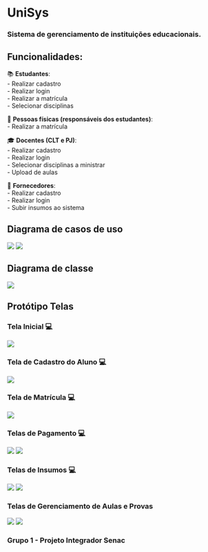 # UniSys

### Sistema de gerenciamento de instituições educacionais.

## **Funcionalidades**:

:books:	**Estudantes**:
<br>- Realizar cadastro
<br>- Realizar login
<br>- Realizar a matrícula
<br>- Selecionar disciplinas


:adult:	**Pessoas físicas (responsáveis dos estudantes)**: 
<br>- Realizar a matrícula 


:mortar_board: **Docentes (CLT e PJ)**:
<br>- Realizar cadastro
<br>- Realizar login
<br>- Selecionar disciplinas a ministrar
<br>- Upload de aulas

:briefcase:	**Fornecedores**:
<br>- Realizar cadastro
<br>- Realizar login
<br>- Subir insumos ao sistema



## **Diagrama de casos de uso**
<img src="/imagens/diagramaDeCasoDeUsoI.jpeg">
<img src="/imagens/diagramaDeCasoDeUsoII.jpeg">


## **Diagrama de classe**
<img src="/imagens/diagramaDeClasse.jpeg">


## **Protótipo Telas**

### **Tela Inicial** :computer:	

<img src="/imagens/telaInicial.png">


### **Tela de Cadastro do Aluno** :computer:	

<img src="/imagens/cadastroEstudante.png">


### **Tela de Matrícula** :computer:	
 
<img src="/imagens/telaMatricula.png">


### **Telas de Pagamento** :computer:	

<img src="/imagens/telaPagamentoI.png">
<img src="/imagens/telaPagamentoII.png">


### **Telas de Insumos** :computer:	
<img src="/imagens/pedidoInsumosI.jpeg">
<img src="/imagens/pedidoInsumosII.jpeg">


### **Telas de Gerenciamento de Aulas e Provas**
<img src="/imagens/docenteDisciplinaI.jpeg">
<img src="/imagens/docenteDisciplinaII.jpeg">

### Grupo 1 - Projeto Integrador Senac
